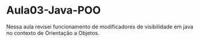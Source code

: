 # Aula03-Java-POO
 Nessa aula revisei funcionamento de modificadores de visibilidade em java no contexto de Orientação a Objetos.

